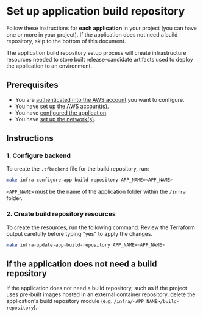 # Set up application build repository

Follow these instructions for **each application** in your project (you can have one or more in your project). If the application does not need a build repository, skip to the bottom of this document.

The application build repository setup process will create infrastructure resources needed to store built release-candidate artifacts used to deploy the application to an environment.

## Prerequisites

* You are [authenticated into the AWS account](./set-up-infrastructure-tools.md#authenticate-with-aws) you want to configure.
* You have [set up the AWS account(s)](./set-up-aws-accounts.md).
* You have [configured the application](/infra/app/app-config/main.tf).
* You have [set up the network(s)](./set-up-networks.md).

## Instructions

### 1. Configure backend

To create the `.tfbackend` file for the build repository, run:

```bash
make infra-configure-app-build-repository APP_NAME=<APP_NAME>
```

`<APP_NAME>` must be the name of the application folder within the `/infra` folder.

### 2. Create build repository resources

To create the resources, run the following command. Review the Terraform output carefully before typing "yes" to apply the changes.

```bash
make infra-update-app-build-repository APP_NAME=<APP_NAME>
```

## If the application does not need a build repository

If the application does not need a build repository, such as if the project uses pre-built images hosted in an external container repository, delete the application's build repository module (e.g. `/infra/<APP_NAME>/build-repository`).